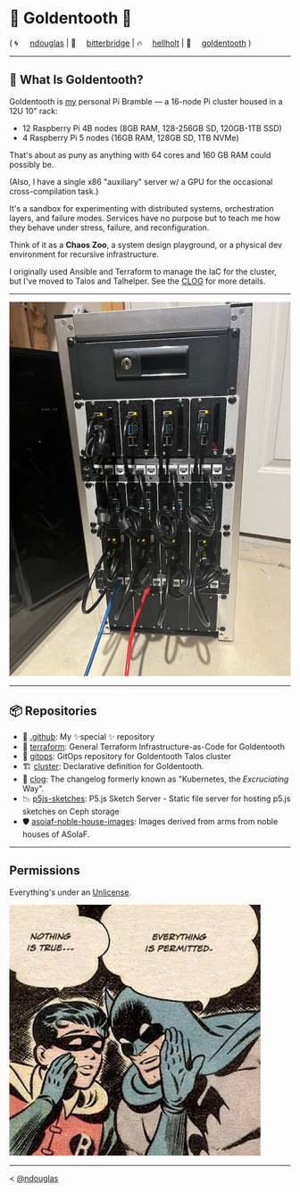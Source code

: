 # 🦷 Goldentooth 🦷
( <span style="display:inline-block; min-width: 2em;">🌀</span>[ndouglas](https://github.com/ndouglas/) | <span style="display:inline-block; min-width: 2em;">🌉</span>[bitterbridge](https://github.com/bitterbridge/) | <span style="display:inline-block; min-width: 2em;">️‍🔥</span>[hellholt](https://github.com/hellholt/) | <span style="display:inline-block; min-width: 2em;">🦷</span>[goldentooth](https://github.com/goldentooth/) )

---

## 🧩 What Is Goldentooth?

Goldentooth is [my](https://github.com/ndouglas/) personal Pi Bramble — a 16-node Pi cluster housed in a 12U 10" rack:
  - 12 Raspberry Pi 4B nodes (8GB RAM, 128-256GB SD, 120GB-1TB SSD)
  - 4 Raspberry Pi 5 nodes (16GB RAM, 128GB SD, 1TB NVMe)

That's about as puny as anything with 64 cores and 160 GB RAM could possibly be.

(Also, I have a single x86 "auxiliary" server w/ a GPU for the occasional cross-compilation task.)

It's a sandbox for experimenting with distributed systems, orchestration layers, and failure modes. Services have no purpose but to teach me how they behave under stress, failure, and reconfiguration.

Think of it as a **Chaos Zoo**, a system design playground, or a physical dev environment for recursive infrastructure.

I originally used Ansible and Terraform to manage the IaC for the cluster, but I've moved to Talos and Talhelper. See the [CLOG](https://clog.goldentooth.net/) for more details.

---

![My Cluster](./cluster.png)

---

## 📦 Repositories

- 👋 [.github](https://github.com/goldentooth/.github): My ✨special ✨ repository
- 🚜 [terraform](https://github.com/goldentooth/terraform): General Terraform Infrastructure-as-Code for Goldentooth
- 🚜 [gitops](https://github.com/goldentooth/gitops): GitOps repository for Goldentooth Talos cluster
- 🏗️ [cluster](https://github.com/goldentooth/cluster): Declarative definition for Goldentooth.
- 🧱 [clog](https://github.com/goldentooth/clog): The changelog formerly known as "Kubernetes, the _Excruciating_ Way".
- 📉 [p5js-sketches](https://github.com/goldentooth/p5js-sketches): P5.js Sketch Server - Static file server for hosting p5.js sketches on Ceph storage
- 🛡️ [asoiaf-noble-house-images](https://github.com/goldentooth/asoiaf-noble-house-images): Images derived from arms from noble houses of ASoIaF.


---

## Permissions
Everything's under an [Unlicense](https://choosealicense.com/licenses/unlicense/).

!["Nothing is true." "Everything is permitted."](./niteip.jpg)

---

< [@ndouglas](https://github.com/ndouglas/)
